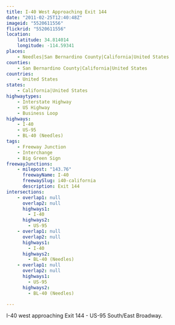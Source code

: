 ```yaml
---
title: I-40 West Approaching Exit 144
date: "2011-02-25T12:40:48Z"
imageid: "5520611556"
flickrid: "5520611556"
location:
    latitude: 34.814014
    longitude: -114.59341
places:
    - Needles|San Bernardino County|California|United States
counties:
    - San Bernardino County|California|United States
countries:
    - United States
states:
    - California|United States
highwaytypes:
    - Interstate Highway
    - US Highway
    - Business Loop
highways:
    - I-40
    - US-95
    - BL-40 (Needles)
tags:
    - Freeway Junction
    - Interchange
    - Big Green Sign
freewayJunctions:
    - milepost: "143.76"
      freewayName: I-40
      freewaySlug: i40-california
      description: Exit 144
intersections:
    - overlap1: null
      overlap2: null
      highways1:
        - I-40
      highways2:
        - US-95
    - overlap1: null
      overlap2: null
      highways1:
        - I-40
      highways2:
        - BL-40 (Needles)
    - overlap1: null
      overlap2: null
      highways1:
        - US-95
      highways2:
        - BL-40 (Needles)

---
```

I-40 west approaching Exit 144 - US-95 South/East Broadway.